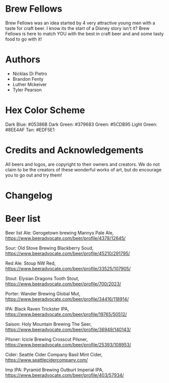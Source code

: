 # Brew Fellows
Brew Fellows was an idea started by 4 very attractive young men with a taste for craft beer. I know its the start of a Disney story isn't it? Brew Fellows is here to match YOU with the best in craft beer and and some tasty food to go with it!

# Authors
- Nicklas Di Pietro
- Brandon Fenty
- Luther Mckeiver
- Tyler Pearson

# Hex Color Scheme

Dark Blue: #05386B
Dark Green: #379683
Green: #5CDB95
Light Green: #8EE4AF
Tan: #EDF5E1

# Credits and Acknowledgements

All beers and logos, are copyright to their owners and creators. We do not claim to be the creators of these wonderful works of art, but do encourage you to go out and try them!

# Changelog

# Beer list 

Beer list
Ale: Gerogetown brewing Mannys Pale Ale, https://www.beeradvocate.com/beer/profile/4378/12645/

Sour: Old Stove Brewing Blackberry Soud, https://www.beeradvocate.com/beer/profile/45210/291795/

Red Ale: Stoup NW Red, https://www.beeradvocate.com/beer/profile/33525/107905/

Stout: Elysian Dragons Tooth Stout, https://www.beeradvocate.com/beer/profile/700/2023/

Porter:  Wander Brewing Global Mut, https://www.beeradvocate.com/beer/profile/34416/118914/

IPA: Black Raven Trickster IPA, https://www.beeradvocate.com/beer/profile/19765/50512/

Saison: Holy Mountain Brewing The Seer, https://www.beeradvocate.com/beer/profile/36949/140143/

PIlsner: Icicle Brewing Crosscut Pilsner, https://www.beeradvocate.com/beer/profile/25393/108953/

Cider: Seattle Cider Company Basil Mint Cider, https://www.seattlecidercompany.com/

Imp IPA: Pyramid Brewing Outburt Imperial IPA, https://www.beeradvocate.com/beer/profile/403/57934/

